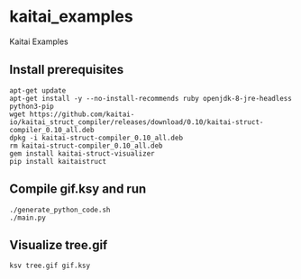 # kaitai_examples
Kaitai Examples

## Install prerequisites
```
apt-get update
apt-get install -y --no-install-recommends ruby openjdk-8-jre-headless python3-pip
wget https://github.com/kaitai-io/kaitai_struct_compiler/releases/download/0.10/kaitai-struct-compiler_0.10_all.deb
dpkg -i kaitai-struct-compiler_0.10_all.deb
rm kaitai-struct-compiler_0.10_all.deb
gem install kaitai-struct-visualizer
pip install kaitaistruct
```

## Compile gif.ksy and run
```
./generate_python_code.sh
./main.py
```

## Visualize tree.gif
```
ksv tree.gif gif.ksy
```
